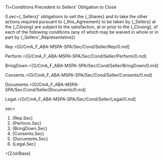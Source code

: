 Ti=Conditions Precedent to Sellers' Obligation to Close

0.sec={_Sellers}' obligations to sell the {_Shares} and to take the other actions required pursuant to {_this_Agreement} to be taken by {_Sellers} at the {_Closing} are subject to the satisfaction, at or prior to the {_Closing}, of each of the following conditions (any of which may be waived in whole or in part by {_Sellers'_Representative})

Rep.=[G/CmA_F_ABA-MSPA-SPA/Sec/Cond/Seller/Rep/0.md]

Perform.=[G/CmA_F_ABA-MSPA-SPA/Sec/Cond/Seller/Perform/0.md]

BringDown.=[G/CmA_F_ABA-MSPA-SPA/Sec/Cond/Seller/BringDown/0.md]

Consents.=[G/CmA_F_ABA-MSPA-SPA/Sec/Cond/Seller/Consents/0.md]

Documents.=[G/CmA_F_ABA-MSPA-SPA/Sec/Cond/Seller/Documents/0.md]

Legal.=[G/CmA_F_ABA-MSPA-SPA/Sec/Cond/Seller/Legal/0.md]

sec=<ol><li>{Rep.Sec}<li>{Perform.Sec}<li>{BringDown.Sec}<li>{Consents.Sec}<li>{Documents.Sec}<li>{Legal.Sec}</ol>

=[Z/ol/Base]
